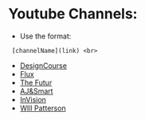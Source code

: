 # Youtube Channels:

- Use the format:

```
 [channelName](link) <br>
```

- [DesignCourse](https://www.youtube.com/c/DesignCourse)
- [Flux](https://www.youtube.com/channel/UCN7dywl5wDxTu1RM3eJ_h9Q)
- [The Futur](https://www.youtube.com/user/TheSkoolRocks)
- [AJ&Smart](https://www.youtube.com/channel/UCeB_OpLspKJGiKv1CYkWFFw)
- [InVision](https://www.youtube.com/c/Invisionappinc/featured)
- [WIll Patterson](https://www.youtube.com/user/breakdesignsco)
